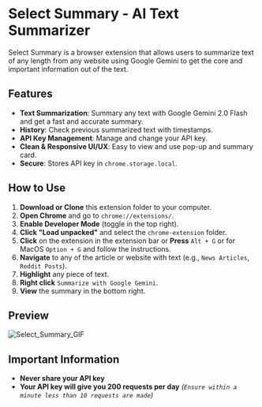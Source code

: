 # Select Summary - AI Text Summarizer

Select Summary is a browser extension that allows users to summarize text of any length from any website using Google Gemini to get the core and important information out of the text. 

## Features
- **Text Summarization**: Summary any text with Google Gemini 2.0 Flash and get a fast and accurate summary.
- **History**: Check previous summarized text with timestamps.
- **API Key Management**: Manage and change your API key.
- **Clean & Responsive UI/UX**: Easy to view and use pop-up and summary card.
- **Secure**: Stores API key in `chrome.storage.local`.

## How to Use
1. **Download or Clone** this extension folder to your computer.
2. **Open Chrome** and go to `chrome://extensions/`.
3. **Enable Developer Mode** (toggle in the top right).
4. **Click "Load unpacked"** and select the `chrome-extension` folder.
5. **Click** on the extension in the extension bar or **Press** `Alt + G` or for MacOS `Option + G` and follow the instructions.
7. **Navigate** to any of the article or website with text (e.g., `News Articles`, `Reddit Posts`).
8. **Highlight** any piece of text.
9. **Right click** `Summarize with Google Gemini`.
10. **View** the summary in the bottom right.

## Preview
![Select_Summary_GIF](https://github.com/user-attachments/assets/d2097ced-b680-4b07-a014-192808543494)

## Important Information
- **Never share your API key**
- **Your API key will give you 200 requests per day** *(`Ensure within a minute less than 10 requests are made`)*

